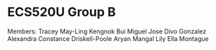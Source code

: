 # ECS520U Group B
Members:
Tracey May-Ling Kengnok Bui
Miguel Jose Divo Gonzalez
Alexandra Constance Driskell-Poole
Aryan Mangal
Lily Ella Montague
